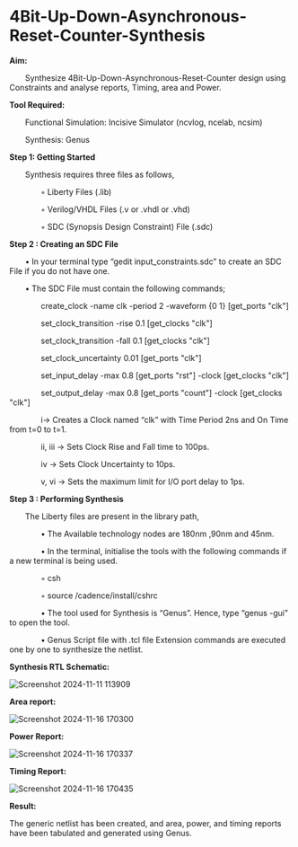 # 4Bit-Up-Down-Asynchronous-Reset-Counter-Synthesis

**Aim:**

&emsp;&emsp;Synthesize 4Bit-Up-Down-Asynchronous-Reset-Counter design using Constraints and analyse reports, Timing, area and Power.

**Tool Required:**

&emsp;&emsp;Functional Simulation: Incisive Simulator (ncvlog, ncelab, ncsim)

&emsp;&emsp;Synthesis: Genus

**Step 1: Getting Started**

&emsp;&emsp;Synthesis requires three files as follows,

&emsp;&emsp;&emsp;&emsp;◦ Liberty Files (.lib)

&emsp;&emsp;&emsp;&emsp;◦ Verilog/VHDL Files (.v or .vhdl or .vhd)

&emsp;&emsp;&emsp;&emsp;◦ SDC (Synopsis Design Constraint) File (.sdc)

**Step 2 : Creating an SDC File**

&emsp;&emsp;•	In your terminal type “gedit input_constraints.sdc” to create an SDC File if you do not have one.

&emsp;&emsp;•	The SDC File must contain the following commands;

&emsp;&emsp;&emsp;&emsp;create_clock -name clk -period 2 -waveform {0 1} [get_ports "clk"]

&emsp;&emsp;&emsp;&emsp;set_clock_transition -rise 0.1 [get_clocks "clk"]

&emsp;&emsp;&emsp;&emsp;set_clock_transition -fall 0.1 [get_clocks "clk"]

&emsp;&emsp;&emsp;&emsp;set_clock_uncertainty 0.01 [get_ports "clk"]

&emsp;&emsp;&emsp;&emsp;set_input_delay -max 0.8 [get_ports "rst"] -clock [get_clocks "clk"]

&emsp;&emsp;&emsp;&emsp;set_output_delay -max 0.8 [get_ports "count"] -clock [get_clocks "clk"]

&emsp;&emsp;&emsp;&emsp;i→ Creates a Clock named “clk” with Time Period 2ns and On Time from t=0 to t=1.

&emsp;&emsp;&emsp;&emsp;ii, iii → Sets Clock Rise and Fall time to 100ps.

&emsp;&emsp;&emsp;&emsp;iv → Sets Clock Uncertainty to 10ps.

&emsp;&emsp;&emsp;&emsp;v, vi → Sets the maximum limit for I/O port delay to 1ps.

**Step 3 : Performing Synthesis**

&emsp;&emsp;The Liberty files are present in the library path,

&emsp;&emsp;&emsp;&emsp;• The Available technology nodes are 180nm ,90nm and 45nm.

&emsp;&emsp;&emsp;&emsp;• In the terminal, initialise the tools with the following commands if a new terminal is being
used.

&emsp;&emsp;&emsp;&emsp;◦ csh

&emsp;&emsp;&emsp;&emsp;◦ source /cadence/install/cshrc

&emsp;&emsp;&emsp;&emsp;• The tool used for Synthesis is “Genus”. Hence, type “genus -gui” to open the tool.

&emsp;&emsp;&emsp;&emsp;• Genus Script file with .tcl file Extension commands are executed one by one to synthesize the netlist.

**Synthesis RTL Schematic:**

![Screenshot 2024-11-11 113909](https://github.com/user-attachments/assets/52aebc42-f5ca-4529-997f-a23b08d645d9)

**Area report:**

![Screenshot 2024-11-16 170300](https://github.com/user-attachments/assets/42c3452f-fbce-4161-b9d3-f8c5efb2409b)

**Power Report:**

![Screenshot 2024-11-16 170337](https://github.com/user-attachments/assets/e0c94f4b-e941-4bc9-8c50-46e227514543)

**Timing Report:** 

![Screenshot 2024-11-16 170435](https://github.com/user-attachments/assets/42688921-305d-45db-a7f4-8e97a163fc66)

**Result:** 

The generic netlist has been created, and area, power, and timing reports have been tabulated and generated using Genus.






